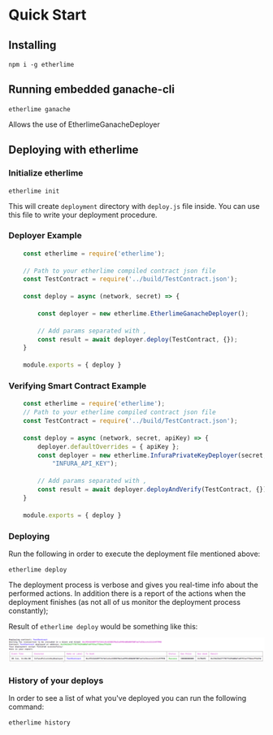 # Quick Start

## Installing

```text
npm i -g etherlime
```

## Running embedded ganache-cli

```text
etherlime ganache
```

Allows the use of EtherlimeGanacheDeployer

## Deploying with etherlime

### Initialize etherlime

```text
etherlime init
```

This will create `deployment` directory with `deploy.js` file inside. You can use this file to write your deployment procedure.

### Deployer Example

```javascript
    const etherlime = require('etherlime');

    // Path to your etherlime compiled contract json file
    const TestContract = require('../build/TestContract.json'); 

    const deploy = async (network, secret) => {

        const deployer = new etherlime.EtherlimeGanacheDeployer();

        // Add params separated with ,
        const result = await deployer.deploy(TestContract, {});
    }

    module.exports = { deploy }
```

### Verifying Smart Contract Example

```javascript
    const etherlime = require('etherlime');
    // Path to your etherlime compiled contract json file
    const TestContract = require('../build/TestContract.json'); 

    const deploy = async (network, secret, apiKey) => {
        deployer.defaultOverrides = { apiKey };
        const deployer = new etherlime.InfuraPrivateKeyDeployer(secret, network,
            "INFURA_API_KEY");

        // Add params separated with ,
        const result = await deployer.deployAndVerify(TestContract, {});
    }

    module.exports = { deploy }
```

### Deploying

Run the following in order to execute the deployment file mentioned above:

```text
etherlime deploy
```

The deployment process is verbose and gives you real-time info about the performed actions. In addition there is a report of the actions when the deployment finishes \(as not all of us monitor the deployment process constantly\);

Result of `etherlime deploy` would be something like this: 

![](../.gitbook/assets/deploymentresult%20%281%29.png)

### History of your deploys

In order to see a list of what you've deployed you can run the following command:

```text
etherlime history
```

